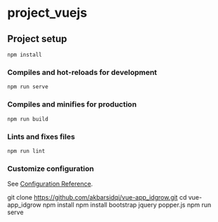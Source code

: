 # project_vuejs

## Project setup
```
npm install
```

### Compiles and hot-reloads for development
```
npm run serve
```

### Compiles and minifies for production
```
npm run build
```

### Lints and fixes files
```
npm run lint
```

### Customize configuration
See [Configuration Reference](https://cli.vuejs.org/config/).

git clone https://github.com/akbarsidqi/vue-app_idgrow.git
cd vue-app_idgrow
npm install
npm install bootstrap jquery popper.js
npm run serve